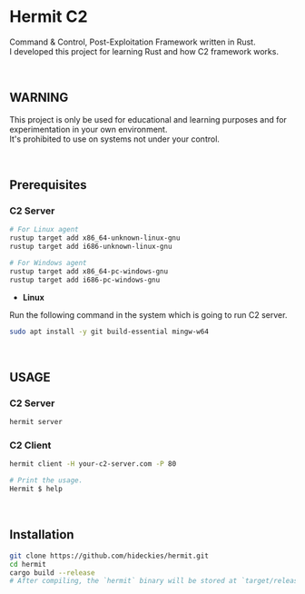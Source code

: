 # Hermit C2

Command & Control, Post-Exploitation Framework written in Rust.  
I developed this project for learning Rust and how C2 framework works.

<br />

## WARNING

This project is only be used for educational and learning purposes and for experimentation in your own environment.  
It's prohibited to use on systems not under your control.

<br />

## Prerequisites

### C2 Server

```sh
# For Linux agent
rustup target add x86_64-unknown-linux-gnu
rustup target add i686-unknown-linux-gnu

# For Windows agent
rustup target add x86_64-pc-windows-gnu
rustup target add i686-pc-windows-gnu
```

- **Linux**

Run the following command in the system which is going to run C2 server.

```sh
sudo apt install -y git build-essential mingw-w64
```

<br />

## USAGE

### C2 Server

```sh
hermit server
```

### C2 Client

```sh
hermit client -H your-c2-server.com -P 80

# Print the usage.
Hermit $ help
```

<br />

## Installation

```sh
git clone https://github.com/hideckies/hermit.git
cd hermit
cargo build --release
# After compiling, the `hermit` binary will be stored at `target/release/` folder.
```